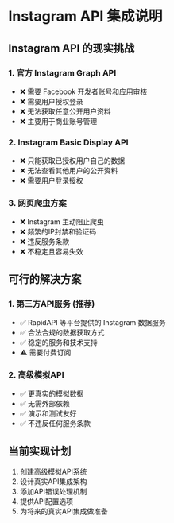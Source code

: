 # Instagram API 集成说明

## Instagram API 的现实挑战

### 1. 官方 Instagram Graph API
- ❌ 需要 Facebook 开发者账号和应用审核
- ❌ 需要用户授权登录
- ❌ 无法获取任意公开用户资料
- ❌ 主要用于商业账号管理

### 2. Instagram Basic Display API
- ❌ 只能获取已授权用户自己的数据
- ❌ 无法查看其他用户的公开资料
- ❌ 需要用户登录授权

### 3. 网页爬虫方案
- ❌ Instagram 主动阻止爬虫
- ❌ 频繁的IP封禁和验证码
- ❌ 违反服务条款
- ❌ 不稳定且容易失效

## 可行的解决方案

### 1. 第三方API服务 (推荐)
- ✅ RapidAPI 等平台提供的 Instagram 数据服务
- ✅ 合法合规的数据获取方式
- ✅ 稳定的服务和技术支持
- ⚠️ 需要付费订阅

### 2. 高级模拟API
- ✅ 更真实的模拟数据
- ✅ 无需外部依赖
- ✅ 演示和测试友好
- ✅ 不违反任何服务条款

## 当前实现计划
1. 创建高级模拟API系统
2. 设计真实API集成架构
3. 添加API错误处理机制
4. 提供API配置选项
5. 为将来的真实API集成做准备
